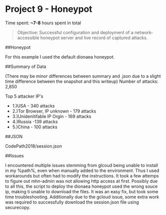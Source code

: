 # Project 9 - Honeypot

Time spent: **~7-8** hours spent in total

> Objective: Successful configuration and deployment of a network-accessible honeypot server and live record of captured attacks.

##Honeypot

For this example I used the default dionaea honeypot.

##Summary of Data

(There may be minor differences between summary and .json due to a slight time difference between the snapshot and this writeup)
Number of attacks: 2,850

Top 5 attacker IP's

* 1.)USA - 340 attacks
* 2.)Tor Browser, IP unknown - 179 attacks
* 3.)Unidenitifable IP Orgin - 169 attacks
* 4.)Russia -139 attacks
* 5.)China - 100 attacks

##JSON

CodePath2018/session.json

##Issues

I encountered multiple issues stemming from glcoud being unable to install in my %path%, even when manually added to the environment. Thus I used workarounds but often had to modify the instructions. It took a few attemps to figure out mhn-admin was not allowing http access at first. Possibly due to all this, the script to deploy the dionaea honeypot used the wrong souce ip, making ti unable to download the files. It was an easy fix, but took some time troubleshooting. Additionally due to the gcloud issue, some extra work was required to successfully download the session.json file using securecopy.


